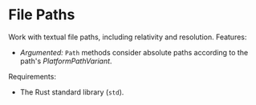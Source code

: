 # File Paths

Work with textual file paths, including relativity and resolution. Features:

- _Argumented:_ `Path` methods consider absolute paths according to the path's _PlatformPathVariant_.

Requirements:

- The Rust standard library (`std`).